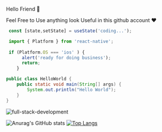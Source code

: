 Hello Friend 🙂



  Feel Free to Use anything look Useful in this github account ❤️


```js
 const [state,setState] = useState('coding...');
```

```js
 import { Platform } from 'react-native';
 
 if (Platform.OS === 'ios' ) {
      alert('ready for doing business');
      return;
    }
```

```java
public class HelloWorld {
    public static void main(String[] args) {
        System.out.println("Hello World");
    }
}
```

![full-stack-development](https://user-images.githubusercontent.com/77829205/124051039-9ab94900-da13-11eb-9654-1d79bf3cfe37.gif)


![Anurag's GitHub stats](https://github-readme-stats.vercel.app/api?username=karimbaggari&show_icons=true&theme=radical)
[![Top Langs](https://github-readme-stats.vercel.app/api/top-langs/?username=karimbaggari&layout=compact)](https://github.com/anuraghazra/github-readme-stats)



  
